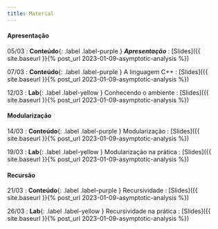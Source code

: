 ```yaml
---
title: Material
---
```


#### Apresentação

05/03
: **Conteúdo**{: .label .label-purple } ___Apresentação___
  : [Slides]({{ site.baseurl }}{% post_url 2023-01-09-asymptotic-analysis %})

07/03
: **Conteúdo**{: .label .label-purple } A linguagem C++
  : [Slides]({{ site.baseurl }}{% post_url 2023-01-09-asymptotic-analysis %})

12/03
: **Lab**{: .label .label-yellow } Conhecendo o ambiente
  : [Slides]({{ site.baseurl }}{% post_url 2023-01-09-asymptotic-analysis %})


#### Modularização

14/03
: **Conteúdo**{: .label .label-purple } Modularização
  : [Slides]({{ site.baseurl }}{% post_url 2023-01-09-asymptotic-analysis %})

19/03
: **Lab**{: .label .label-yellow } Modularização na prática
  : [Slides]({{ site.baseurl }}{% post_url 2023-01-09-asymptotic-analysis %})

#### Recursão

21/03
: **Conteúdo**{: .label .label-purple } Recursividade
  : [Slides]({{ site.baseurl }}{% post_url 2023-01-09-asymptotic-analysis %})

26/03
: **Lab**{: .label .label-yellow } Recursividade na prática
  : [Slides]({{ site.baseurl }}{% post_url 2023-01-09-asymptotic-analysis %})